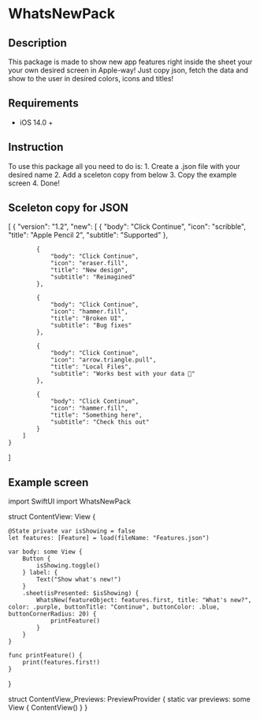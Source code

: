# WhatsNewPack

## Description
This package is made to show new app features right inside the sheet your your own desired screen in Apple-way!
Just copy json, fetch the data and show to the user in desired colors, icons and titles!

## Requirements
 - iOS 14.0 +


## Instruction
To use this package all you need to do is:
    1. Create a .json file with your desired name
    2. Add a sceleton copy from below
    3. Copy the example screen
    4. Done!



## Sceleton copy for JSON
[
    {
        "version": "1.2",
        "new": [
            {
                "body": "Click Continue",
                "icon": "scribble",
                "title": "Apple Pencil 2",
                "subtitle": "Supported"
            },
            
            {
                "body": "Click Continue",
                "icon": "eraser.fill",
                "title": "New design",
                "subtitle": "Reimagined"
            },
            
            {
                "body": "Click Continue",
                "icon": "hammer.fill",
                "title": "Broken UI",
                "subtitle": "Bug fixes"
            },
            
            {
                "body": "Click Continue",
                "icon": "arrow.triangle.pull",
                "title": "Local Files",
                "subtitle": "Works best with your data 🥳"
            },
            
            {
                "body": "Click Continue",
                "icon": "hammer.fill",
                "title": "Something here",
                "subtitle": "Check this out"
            }
        ]
    }
]

## Example screen

import SwiftUI
import WhatsNewPack

struct ContentView: View {
    
    @State private var isShowing = false
    let features: [Feature] = load(fileName: "Features.json")
    
    var body: some View {
        Button {
            isShowing.toggle()
        } label: {
            Text("Show what's new!")
        }
        .sheet(isPresented: $isShowing) {
            WhatsNew(featureObject: features.first, title: "What's new?", color: .purple, buttonTitle: "Continue", buttonColor: .blue, buttonCornerRadius: 20) {
                printFeature()
            }
        }
    }
    
    func printFeature() {
        print(features.first!)
    }
}

struct ContentView_Previews: PreviewProvider {
    static var previews: some View {
        ContentView()
    }
}

